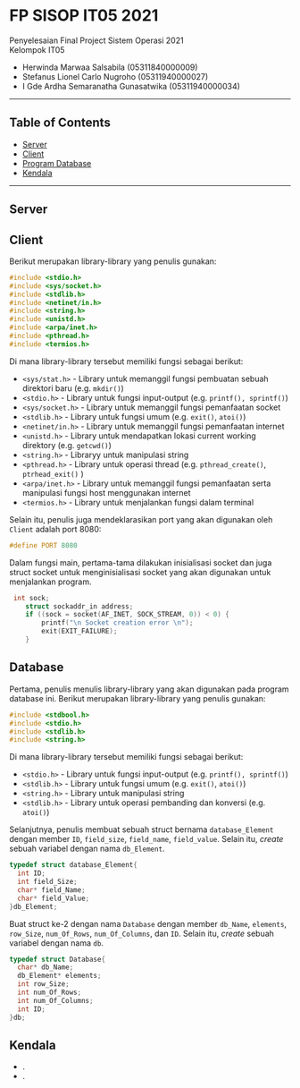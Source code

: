 # FP SISOP IT05 2021
Penyelesaian Final Project Sistem Operasi 2021\
Kelompok IT05
  * Herwinda Marwaa Salsabila (05311840000009)
  * Stefanus Lionel Carlo Nugroho (05311940000027)
  * I Gde Ardha Semaranatha Gunasatwika (05311940000034)

---

## Table of Contents

* [Server](#server)
* [Client](#client)
* [Program Database](#database)
* [Kendala](#kendala)

---

## Server




## Client

Berikut merupakan library-library yang penulis gunakan:
``` c
#include <stdio.h>
#include <sys/socket.h>
#include <stdlib.h>
#include <netinet/in.h>
#include <string.h>
#include <unistd.h>
#include <arpa/inet.h>
#include <pthread.h> 
#include <termios.h> 
```
Di mana library-library tersebut memiliki fungsi sebagai berikut:
* `<sys/stat.h>` - Library untuk memanggil fungsi pembuatan sebuah direktori baru (e.g. `mkdir()`)
* `<stdio.h>` - Library untuk fungsi input-output (e.g. `printf(), sprintf()`)
* `<sys/socket.h>` - Library untuk memanggil fungsi pemanfaatan socket
* `<stdlib.h>` - Library untuk fungsi umum (e.g. `exit()`, `atoi()`)
* `<netinet/in.h>` - Library untuk memanggil fungsi pemanfaatan internet
* `<unistd.h>` - Library untuk mendapatkan lokasi current working direktory (e.g. `getcwd()`)
* `<string.h>` - Libraryy untuk manipulasi string
* `<pthread.h>` - Library untuk operasi thread (e.g. `pthread_create()`, `ptrhead_exit()` )
* `<arpa/inet.h>` - Library untuk memanggil fungsi pemanfaatan serta manipulasi fungsi host menggunakan internet
* `<termios.h>` - Library untuk menjalankan fungsi dalam terminal

Selain itu, penulis juga mendeklarasikan port yang akan digunakan oleh `Client` adalah port 8080:
```c
#define PORT 8080
```
Dalam fungsi main, pertama-tama dilakukan inisialisasi socket dan juga struct socket untuk menginisialisasi socket yang akan digunakan untuk menjalankan program.
```c
 int sock;
    struct sockaddr_in address;
    if ((sock = socket(AF_INET, SOCK_STREAM, 0)) < 0) {
        printf("\n Socket creation error \n");
        exit(EXIT_FAILURE);
    }
```

## Database

Pertama, penulis menulis library-library yang akan digunakan pada program database ini. Berikut merupakan library-library yang penulis gunakan:

```c
#include <stdbool.h>
#include <stdio.h>
#include <stdlib.h>
#include <string.h>
```
Di mana library-library tersebut memiliki fungsi sebagai berikut:
* `<stdio.h>` - Library untuk fungsi input-output (e.g. `printf(), sprintf()`)
* `<stdlib.h>` - Library untuk fungsi umum (e.g. `exit()`, `atoi()`)
* `<string.h>` - Library untuk manipulasi string
* `<stdlib.h>` - Library untuk operasi pembanding dan konversi (e.g. `atoi()`)

Selanjutnya, penulis membuat sebuah struct bernama `database_Element` dengan member `ID`, `field_size`, `field_name`, `field_value`. Selain itu, *create* sebuah variabel dengan nama `db_Element`.

```c
typedef struct database_Element{
  int ID;
  int field_Size;
  char* field_Name;
  char* field_Value;
}db_Element;
```
Buat struct ke-2 dengan nama `Database` dengan member `db_Name`, `elements`, `row_Size`, `num_Of_Rows`, `num_Of_Columns`, dan `ID`. Selain itu, *create* sebuah variabel dengan nama `db`.
```c
typedef struct Database{
  char* db_Name;
  db_Element* elements;
  int row_Size;
  int num_Of_Rows;
  int num_Of_Columns;
  int ID;
}db;
```

## Kendala
- .
- .
